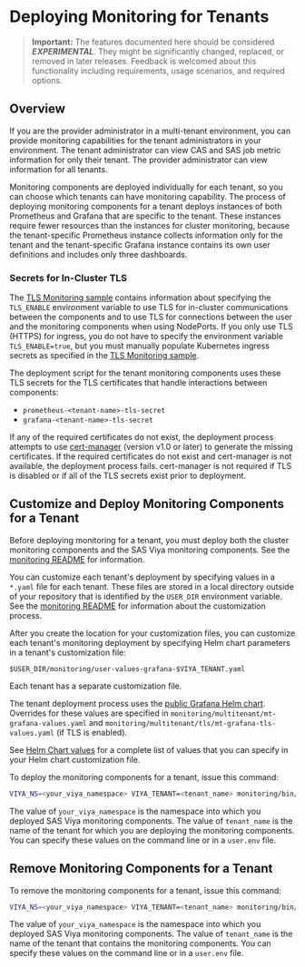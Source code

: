 # Deploying Monitoring for Tenants
>**Important:** The features documented here should be considered _**EXPERIMENTAL**_.
They might be significantly changed, replaced, or removed in later releases. 
Feedback is welcomed about this functionality including requirements, usage
scenarios, and required options.

## Overview

If you are the provider administrator in a multi-tenant environment, you can 
provide monitoring capabilities for the tenant administrators in your 
environment. The tenant administrator can view CAS and SAS job metric 
information for only their tenant. The provider administrator can view 
information for all tenants.

Monitoring components are deployed individually for each tenant, so you 
can choose which tenants can have monitoring capability. The process of 
deploying monitoring components for a tenant deploys instances of 
both Prometheus and Grafana that are specific to the tenant. These 
instances require fewer resources than the instances for cluster 
monitoring, because the tenant-specific Prometheus instance collects 
information only for the tenant and the tenant-specific Grafana 
instance contains its own user definitions and includes only 
three dashboards. 

### Secrets for In-Cluster TLS

The [TLS Monitoring sample](/samples/tls/monitoring) contains information about
specifying the `TLS_ENABLE` environment variable to use TLS for in-cluster
communications between the components and to use TLS for connections between
the user and the monitoring components when using NodePorts. If you only use
TLS (HTTPS) for ingress, you do not have to specify the environment variable
`TLS_ENABLE=true`, but you must manually populate Kubernetes ingress secrets
as specified in the [TLS Monitoring sample](/samples/tls/monitoring).

The deployment script for the tenant monitoring components uses these 
TLS secrets for the TLS certificates that handle interactions 
between components:

* `prometheus-<tenant-name>-tls-secret`
* `grafana-<tenant-name>-tls-secret`

If any of the required certificates do not exist, the deployment process attempts to use [cert-manager](https://cert-manager.io/) (version v1.0 or later) to generate the missing
certificates. If the required certificates do not exist and cert-manager is
not available, the deployment process fails. cert-manager is not required
if TLS is disabled or if all of the TLS secrets exist prior to deployment.
 
## Customize and Deploy Monitoring Components for a Tenant

Before deploying monitoring for a tenant, you must deploy both the cluster 
monitoring components and the SAS Viya monitoring components. See the 
[monitoring README](README.md) for information.

You can customize each tenant's deployment by specifying values 
in a `*.yaml` file for each tenant. These files are stored in a local directory outside of your repository that is identified by the `USER_DIR` environment variable. See the 
[monitoring README](README.md#mon_custom) for information about the customization process.

After you create the location for your customization files, you can customize
each tenant's monitoring deployment by specifying Helm chart parameters in 
a tenant's customization file:

`$USER_DIR/monitoring/user-values-grafana-$VIYA_TENANT.yaml`

Each tenant has a separate customization file.

The tenant deployment process uses the [public Grafana Helm chart](https://github.com/grafana/helm-charts/tree/main/charts/grafana). Overrides for these 
values are specified in `monitoring/multitenant/mt-grafana-values.yaml` and 
`monitoring/multitenant/tls/mt-grafana-tls-values.yaml` (if TLS is enabled).

See [Helm Chart values](https://github.com/grafana/helm-charts/blob/main/charts/grafana/values.yaml) for a complete list of values that you can specify in 
your Helm chart customization file. 

To deploy the monitoring components for a tenant, issue this command: 

```bash
VIYA_NS=<your_viya_namespace> VIYA_TENANT=<tenant_name> monitoring/bin/deploy_monitoring_tenant.sh
```
The value of `your_viya_namespace` is the namespace into which you deployed 
SAS Viya monitoring components. The value of `tenant_name` is the name of 
the tenant for which you are deploying the monitoring components. You can 
specify these values on the command line or in a `user.env` file.  

## Remove Monitoring Components for a Tenant

To remove the monitoring components for a tenant, issue this command: 

```bash
VIYA_NS=<your_viya_namespace> VIYA_TENANT=<tenant_name> monitoring/bin/remove_monitoring_tenant.sh
```
The value of `your_viya_namespace` is the namespace into which you deployed 
SAS Viya monitoring components. The value of `tenant_name` is the name of 
the tenant that contains the monitoring components. You can 
specify these values on the command line or in a `user.env` file.


